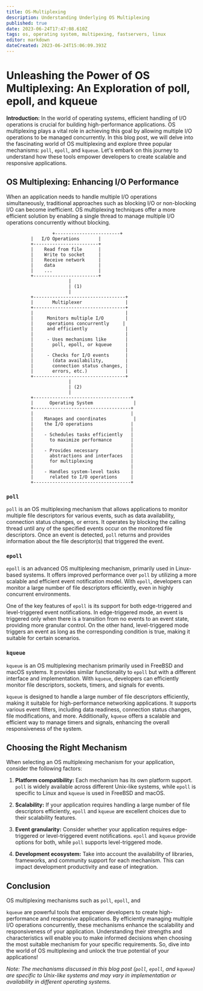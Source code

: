 ```yaml
---
title: OS-Multiplexing
description: Understanding Underlying OS Multiplexing
published: true
date: 2023-06-24T17:47:08.610Z
tags: os, operating system, multipexing, fastservers, linux
editor: markdown
dateCreated: 2023-06-24T15:06:09.393Z
---
```


# Unleashing the Power of OS Multiplexing: An Exploration of poll, epoll, and kqueue

**Introduction:**
In the world of operating systems, efficient handling of I/O operations is crucial for building high-performance applications. OS multiplexing plays a vital role in achieving this goal by allowing multiple I/O operations to be managed concurrently. In this blog post, we will delve into the fascinating world of OS multiplexing and explore three popular mechanisms: `poll`, `epoll`, and `kqueue`. Let's embark on this journey to understand how these tools empower developers to create scalable and responsive applications.

## OS Multiplexing: Enhancing I/O Performance
When an application needs to handle multiple I/O operations simultaneously, traditional approaches such as blocking I/O or non-blocking I/O can become inefficient. OS multiplexing techniques offer a more efficient solution by enabling a single thread to manage multiple I/O operations concurrently without blocking.

```log
 				 +------------------------+
         |   I/O Operations       |
         +------------------------+
         |    Read from file      |
         |    Write to socket     |
         |    Receive network     |
         |    data                |
         |    ...                 |
         +------------------------+
                       |
                       | (1)
                       |
         +----------------------------------+
         |       Multiplexer                |
         +----------------------------------+
         |                                  |
         |     Monitors multiple I/O        |
         |     operations concurrently     |
         |     and efficiently              |
         |                                  |
         |     - Uses mechanisms like       |
         |       poll, epoll, or kqueue     |
         |                                  |
         |     - Checks for I/O events      |
         |       (data availability,        |
         |       connection status changes, |
         |       errors, etc.)              |
         +----------------------------------+
                       |
                       | (2)
                       |
         +------------------------------------+
         |      Operating System               |
         +------------------------------------+
         |                                    |
         |    Manages and coordinates          |
         |    the I/O operations              |
         |                                    |
         |    - Schedules tasks efficiently   |
         |      to maximize performance       |
         |                                    |
         |    - Provides necessary            |
         |      abstractions and interfaces   |
         |      for multiplexing              |
         |                                    |
         |    - Handles system-level tasks    |
         |      related to I/O operations     |
         +------------------------------------+
```

### `poll`
`poll` is an OS multiplexing mechanism that allows applications to monitor multiple file descriptors for various events, such as data availability, connection status changes, or errors. It operates by blocking the calling thread until any of the specified events occur on the monitored file descriptors. Once an event is detected, `poll` returns and provides information about the file descriptor(s) that triggered the event.

### `epoll`
`epoll` is an advanced OS multiplexing mechanism, primarily used in Linux-based systems. It offers improved performance over `poll` by utilizing a more scalable and efficient event notification model. With `epoll`, developers can monitor a large number of file descriptors efficiently, even in highly concurrent environments.

One of the key features of `epoll` is its support for both edge-triggered and level-triggered event notifications. In edge-triggered mode, an event is triggered only when there is a transition from no events to an event state, providing more granular control. On the other hand, level-triggered mode triggers an event as long as the corresponding condition is true, making it suitable for certain scenarios.

### `kqueue`
`kqueue` is an OS multiplexing mechanism primarily used in FreeBSD and macOS systems. It provides similar functionality to `epoll` but with a different interface and implementation. With `kqueue`, developers can efficiently monitor file descriptors, sockets, timers, and signals for events.

`kqueue` is designed to handle a large number of file descriptors efficiently, making it suitable for high-performance networking applications. It supports various event filters, including data readiness, connection status changes, file modifications, and more. Additionally, `kqueue` offers a scalable and efficient way to manage timers and signals, enhancing the overall responsiveness of the system.

## Choosing the Right Mechanism
When selecting an OS multiplexing mechanism for your application, consider the following factors:

1. **Platform compatibility:** Each mechanism has its own platform support. `poll` is widely available across different Unix-like systems, while `epoll` is specific to Linux and `kqueue` is used in FreeBSD and macOS.

2. **Scalability:** If your application requires handling a large number of file descriptors efficiently, `epoll` and `kqueue` are excellent choices due to their scalability features.

3. **Event granularity:** Consider whether your application requires edge-triggered or level-triggered event notifications. `epoll` and `kqueue` provide options for both, while `poll` supports level-triggered mode.

4. **Development ecosystem:** Take into account the availability of libraries, frameworks, and community support for each mechanism. This can impact development productivity and ease of integration.

## Conclusion
OS multiplexing mechanisms such as `poll`, `epoll`, and

 `kqueue` are powerful tools that empower developers to create high-performance and responsive applications. By efficiently managing multiple I/O operations concurrently, these mechanisms enhance the scalability and responsiveness of your application. Understanding their strengths and characteristics will enable you to make informed decisions when choosing the most suitable mechanism for your specific requirements. So, dive into the world of OS multiplexing and unlock the true potential of your applications!

*Note: The mechanisms discussed in this blog post (`poll`, `epoll`, and `kqueue`) are specific to Unix-like systems and may vary in implementation or availability in different operating systems.*